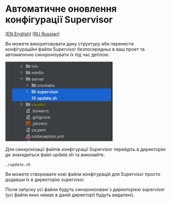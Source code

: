 Автоматичне оновлення конфігурації Supervisor
=============================================
[[EN English](../README.md)] [[RU Russian](README.ru.md)]

Ви можете викоритовувати дану структуру аби перенести конфігураційні файли Supervisor безпосередньо в ваш проет та автоматично синхронізувати їх під час деплою.

![Курс валют в Украине](./img.png)

Для синхронізації файлів конфігурації Supervisor перейдіть в директорію де знахидиться файл update.sh та виконайте: 
````shell
./update.sh
````

Ви можете створювати нові файли конфігурацій для Supervisor просто додавши їх в директорію supervisor.

Після запуску усі файли будуть синхронізовані з директорією supervisor (усі файли яких немає в даній директорії будуть видалені).